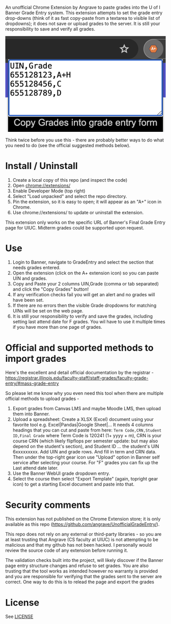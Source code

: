 An unofficial Chrome Extension by Angrave to paste grades into the U of I Banner Grade Entry system.
This extension attempts to set the grade entry drop-downs (think of it as fast copy-paste from a textarea to visible list of dropdowns); it does not save or upload grades to the server. It is still your responsibility to save and verify all grades.

![Screenshot of grade text area with UINs and grade letters](https://github.com/angrave/UnofficialGradeEntry/blob/main/doc/popup-demo.png?raw=true)

Think twice before you use this - there are probably better ways to do what you need to do (see the official suggested methods below). 


# Install / Uninstall

1. Create a local copy of this repo (and inspect the code)
2. Open [chrome://extensions/](chrome://extensions/)
1. Enable Developer Mode (top right)
1. Select "Load unpacked" and select the repo directory.
1. Pin the extension, so it is easy to open; it will appear as an "A+" icon in Chrome.
1. Use chrome://extensions/ to update or uninstall the extension.

This extension only works on the specific URL of Banner's Final Grade Entry page for UIUC. Midterm grades could be supported upon request.

# Use

1. Login to Banner, navigate to GradeEntry and select the section that needs grades entered.
1. Open the extension (click on the A+ extension icon) so you can paste UIN and grades.
1. Copy and Paste your 2 columns UIN,Grade  (comma or tab separated) and click the "Copy Grades" button!
1. If any verification checks fail you will get an alert and no grades will have been set.
1. If there are no errors then the visible Grade dropdowns for matching UINs will be set on the web page.
1. It is still your responsibility to verify and save the grades, including setting last attend date for F grades. You wil have to use it multiple times if you have more than one page of grades.

# Official and supported methods to import grades

Here's the excellent and detail official documentation by the registrar - 
https://registrar.illinois.edu/faculty-staff/staff-grades/faculty-grade-entry/#mass-grade-entry

So please let me know why you even need this tool when there are multiple official methods to upload grades -

1. Export grades from Canvas LMS and maybe Moodle LMS, then upload them into Banner.
1. Upload a spreadsheet: Create a XLSX (Excel) document using your favorite tool e.g.
Excel|Pandas|Google Sheet|... It needs 4 columns headings that you can cut and paste from here:
  `Term Code,CRN,Student ID,Final Grade`
where Term Code is 120241 (1+ yyyy + m), CRN is your course CRN (which likely flipflops per semester update: but may also depend on the student's section),  and Student ID ...  the student's UIN 6xxxxxxxxx. Add UIN and grade rows. And fill in term and CRN data.
Then under the top-right gear icon use  "Upload" option in Banner self service after selecting your course. For "F" grades you can fix up the Last attend date later.
1. Use the Banner WebUI grade dropdown entry.
1. Select the course then select "Export Template" (again, topright gear icon) to get a starting Excel document and paste into that.

# Security comments

This extension has not published on the Chrome Extension store; it is only available as this repo (https://github.com/angrave/UnofficialGradeEntry/).

This repo does not rely on any external or third-party libraries - so you are at least trusting that Angrave (CS faculty at UIUC) is not attempting to be malicious and that my github has not been hacked. I personally would review the source code of any extension before running it.

The validation checks built into the project, will likely discover if the Banner page entry structure changes and refuse to set grades. You are also trusting that the tool works as intended however no warranty is provided and you are responsible for verifying that the grades sent to the server are correct. One way to do this is to relead the page and export the grades 

# License

See [LICENSE](LICENSE)
